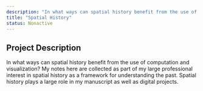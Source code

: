 ```yaml
---
description: "In what ways can spatial history benefit from the use of computation and visualization?"
title: "Spatial History"
status: Nonactive
---
```


## Project Description

In what ways can spatial history benefit from the use of computation and visualization? My notes here are collected as part of my large professional interest in spatial history as a framework for understanding the past. Spatial history plays a large role in my manuscript as well as digital projects.
